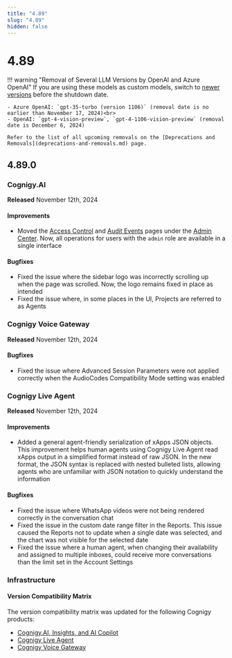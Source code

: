 ```yaml
---
title: "4.89"
slug: "4.89"
hidden: false
---
```


# 4.89

!!! warning "Removal of Several LLM Versions by OpenAI and Azure OpenAI"
    If you are using these models as custom models, switch to [newer versions](../ai/empower/llms/model-support-by-feature.md) before the shutdown date.

    - Azure OpenAI: `gpt-35-turbo (version 1106)` (removal date is no earlier than November 17, 2024)<br>
    - OpenAI: `gpt-4-vision-preview`, `gpt-4-1106-vision-preview` (removal date is December 6, 2024)

    Refer to the list of all upcoming removals on the [Deprecations and Removals](deprecations-and-removals.md) page.

## 4.89.0

### Cognigy.AI

**Released** November 12th, 2024

#### Improvements

- Moved the [Access Control](../ai/administer/access/admin-center/access-control.md) and [Audit Events](../ai/administer/access/admin-center/audit-events.md) pages under the [Admin Center](../ai/administer/access/admin-center/overview.md). Now, all operations for users with the `admin` role are available in a single interface

#### Bugfixes

- Fixed the issue where the sidebar logo was incorrectly scrolling up when the page was scrolled. Now, the logo remains fixed in place as intended
- Fixed the issue where, in some places in the UI, Projects are referred to as Agents

### Cognigy Voice Gateway

**Released** November 12th, 2024

#### Bugfixes

- Fixed the issue where Advanced Session Parameters were not applied correctly when the AudioCodes Compatibility Mode setting was enabled

### Cognigy Live Agent

**Released** November 12th, 2024

#### Improvements

- Added a general agent-friendly serialization of xApps JSON objects. This improvement helps human agents using Cognigy Live Agent read xApps output in a simplified format instead of raw JSON. In the new format, the JSON syntax is replaced with nested bulleted lists, allowing agents who are unfamiliar with JSON notation to quickly understand the information

#### Bugfixes

- Fixed the issue where WhatsApp videos were not being rendered correctly in the conversation chat
- Fixed the issue in the custom date range filter in the Reports. This issue caused the Reports not to update when a single date was selected, and the chart was not visible for the selected date
- Fixed the issue where a human agent, when changing their availability and assigned to multiple inboxes, could receive more conversations than the limit set in the Account Settings

### Infrastructure

#### Version Compatibility Matrix

The version compatibility matrix was updated for the following Cognigy products:

- [Cognigy.AI, Insights, and AI Copilot](../ai/installation/version-compatibility-matrix.md)
- [Cognigy Live Agent](../live-agent/installation/deployment/version-compatibility-matrix.md)
- [Cognigy Voice Gateway](../voice-gateway/installation/version-compatibility-matrix.md)